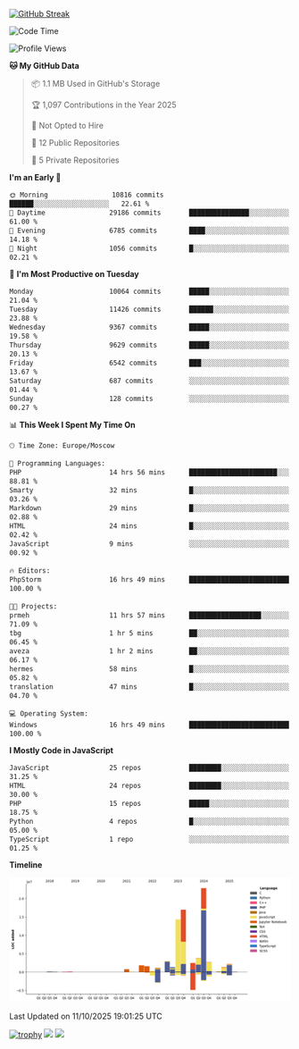 [![GitHub Streak](https://github-readme-streak-stats.herokuapp.com/?user=yogik10)](https://git.io/streak-stats)
<!--START_SECTION:waka-->
![Code Time](http://img.shields.io/badge/Code%20Time-1%2C720%20hrs%2022%20mins-blue)

![Profile Views](http://img.shields.io/badge/Profile%20Views-0-blue)

**🐱 My GitHub Data** 

> 📦 1.1 MB Used in GitHub's Storage 
 > 
> 🏆 1,097 Contributions in the Year 2025
 > 
> 🚫 Not Opted to Hire
 > 
> 📜 12 Public Repositories 
 > 
> 🔑 5 Private Repositories 
 > 
**I'm an Early 🐤** 

```text
🌞 Morning                10816 commits       ██████░░░░░░░░░░░░░░░░░░░   22.61 % 
🌆 Daytime                29186 commits       ███████████████░░░░░░░░░░   61.00 % 
🌃 Evening                6785 commits        ████░░░░░░░░░░░░░░░░░░░░░   14.18 % 
🌙 Night                  1056 commits        █░░░░░░░░░░░░░░░░░░░░░░░░   02.21 % 
```
📅 **I'm Most Productive on Tuesday** 

```text
Monday                   10064 commits       █████░░░░░░░░░░░░░░░░░░░░   21.04 % 
Tuesday                  11426 commits       ██████░░░░░░░░░░░░░░░░░░░   23.88 % 
Wednesday                9367 commits        █████░░░░░░░░░░░░░░░░░░░░   19.58 % 
Thursday                 9629 commits        █████░░░░░░░░░░░░░░░░░░░░   20.13 % 
Friday                   6542 commits        ███░░░░░░░░░░░░░░░░░░░░░░   13.67 % 
Saturday                 687 commits         ░░░░░░░░░░░░░░░░░░░░░░░░░   01.44 % 
Sunday                   128 commits         ░░░░░░░░░░░░░░░░░░░░░░░░░   00.27 % 
```


📊 **This Week I Spent My Time On** 

```text
🕑︎ Time Zone: Europe/Moscow

💬 Programming Languages: 
PHP                      14 hrs 56 mins      ██████████████████████░░░   88.81 % 
Smarty                   32 mins             █░░░░░░░░░░░░░░░░░░░░░░░░   03.26 % 
Markdown                 29 mins             █░░░░░░░░░░░░░░░░░░░░░░░░   02.88 % 
HTML                     24 mins             █░░░░░░░░░░░░░░░░░░░░░░░░   02.42 % 
JavaScript               9 mins              ░░░░░░░░░░░░░░░░░░░░░░░░░   00.92 % 

🔥 Editors: 
PhpStorm                 16 hrs 49 mins      █████████████████████████   100.00 % 

🐱‍💻 Projects: 
prmeh                    11 hrs 57 mins      ██████████████████░░░░░░░   71.09 % 
tbg                      1 hr 5 mins         ██░░░░░░░░░░░░░░░░░░░░░░░   06.45 % 
aveza                    1 hr 2 mins         ██░░░░░░░░░░░░░░░░░░░░░░░   06.17 % 
hermes                   58 mins             █░░░░░░░░░░░░░░░░░░░░░░░░   05.82 % 
translation              47 mins             █░░░░░░░░░░░░░░░░░░░░░░░░   04.70 % 

💻 Operating System: 
Windows                  16 hrs 49 mins      █████████████████████████   100.00 % 
```

**I Mostly Code in JavaScript** 

```text
JavaScript               25 repos            ████████░░░░░░░░░░░░░░░░░   31.25 % 
HTML                     24 repos            ████████░░░░░░░░░░░░░░░░░   30.00 % 
PHP                      15 repos            █████░░░░░░░░░░░░░░░░░░░░   18.75 % 
Python                   4 repos             █░░░░░░░░░░░░░░░░░░░░░░░░   05.00 % 
TypeScript               1 repo              ░░░░░░░░░░░░░░░░░░░░░░░░░   01.25 % 
```



**Timeline**

![Lines of Code chart](https://raw.githubusercontent.com/Yogik10/Yogik10/main/assets/bar_graph.png)


 Last Updated on 11/10/2025 19:01:25 UTC
<!--END_SECTION:waka-->
[![trophy](https://github-profile-trophy.vercel.app/?username=yogik10)](https://github.com/ryo-ma/github-profile-trophy)
![](https://github-profile-summary-cards.vercel.app/api/cards/profile-details?username=yogik10&theme=solarized_dark)
![](https://github-profile-summary-cards.vercel.app/api/cards/most-commit-language?username=yogik10&theme=solarized_dark)


